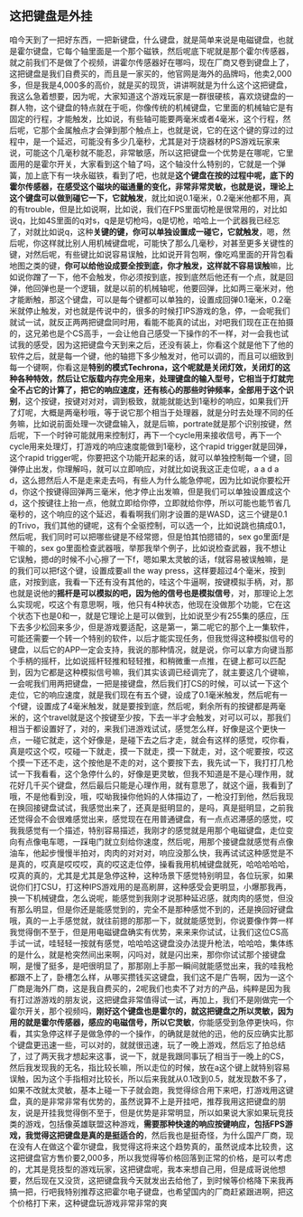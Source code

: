 ## 这把键盘是外挂

​	咱今天到了一把好东西，一把新键盘，什么键盘，就是简单来说是电磁键盘，也就是霍尔键盘，它每个轴里面是一个那个磁铁，然后呢底下呢就是那个霍尔传感器，就之前我们不是做了个视频，讲霍尔传感器好在哪吗，现在厂商又卷到键盘上了，这把键盘是我们自费买的，而且是一家买的，他官网是海外的品牌吗，他卖2,000多，但是我是4,000多的高价，就是买的现货，讲讲啊就是为什么这个这把键盘，我这么急着想要，因为呢，大家知道这个游戏玩家是一群很硬核，喜欢烧键盘的一群人物，这个键盘的特点就在于呃，你像传统的机械键盘，它里面的机械轴它是有固定的行程，才能触发，比如说，有些轴可能要两毫米或者4毫米，这个行程，然后呢，它那个金属触点才会弹到那个触点上，也就是说，它的在这个键的穿过的过程中，是一个延迟，可能没有多少几毫秒，尤其是对于烧器材的PS游戏玩家来说，可能这个几毫秒就不能忍，非常敏感，所以这把键盘一个优势是在哪呢，它里面用的是霍尔开关，大家看到这个轴了吗，这个轴没什么特别的，它就是一个弹簧，加上底下有一块永磁铁，看到了吧，也就是**这个键盘在按的过程中呢，底下的霍尔传感器，在感受这个磁块的磁通量的变化，非常非常灵敏，也就是说，理论上这个键盘可以做到碰它一下，它就触发**，就比如说0.1毫米，0.2毫米他都不用，真的有trouble，但是比如说啊，比如说，我们在FPS里面切枪是很常用的，对比如说q，比如4S里面的q对s，q是是切枪吗，q是切枪，哈哈上一个武器我已经忘了，对就比如说q，这种**关键的键，你可以单独设置成一碰它，它就触发**，嗯，然后呢，你这样就比别人用机械键盘呢，可能快了那么几毫秒，对甚至更多关键性的键，对然后呢，有些键比如说容易误触，比如说开背包啊，像吃鸡里面的开背包看地图之类的键，**你可以给他设成要全按到底，你才触发，这样就不容易误触**嘛，比如说你蹭了一下，他不会触发，你必须按到底，按到底然后他还有一个点，就是回弹，他回弹也是一个逻辑，就是以前的机械轴呢，他要回弹，比如两三毫米对，他才能断触，那这个键盘，可以是每个键都可以单独的，设置成回弹0.1毫米，0.2毫米就停止触发，对也就是传说中的，很多的时候打IPS游戏的急，停，一会呢我们就试一试，就反正两两把键盘同时用，看能不能真的试出，对吧我们现在正在拍摄的，这兄弟也是个CS高手，一会让他自己感受一下操作的不一样，对一会我也试试我的感受，因为这把键盘今天到来之后，还没有装上，你看这个就是他下了他的软件之后，就是每一个键，他的轴摁下多少触发对，他可以调的，而且可以细致到每一个键啊，你看这是**特别的模式Techrona，这个呢就是关闭灯效，关闭灯的这种各种特效，然后让它版载内存完全用来，处理键盘的输入型号，它相当于灯就完全不占它的计算了，把它的响应速度，还有核心的那些时钟频率，全部用于这个识别**，这个按键，按键对对对，调到极致，就能就能达到1毫秒的响应，如果我们开了灯呢，大概是两毫秒哦，等于说它那个相当于处理器，就是分时去处理不同的任务嘛，比如说前面处理一次键盘输入，就是后嘛，portrate就是那个识别按键，然后呢，下一个时钟可能就用来控制灯，再下一个cycle用来接收信号，再下一个cycle用来处理灯，打游戏的响应速度能做到1毫秒，这个rapid trigger就是回弹，这个rapid trigger呢，你要把这个功能开起来的话，就可以单独控制每一个键，回弹停止出发，你理解吗，就可以立即响应，对就比如说我这正走位呢，a a d a d，这么摁然后人不是走来走去吗，有些人为什么能急停呢，因为比如说你要松开d，你这个按键得回弹两三毫米，他才停止出发嘛，但是我们可以单独设置成这个d，这个按键往上抬一点，他就立即给你停，立即就给你停，所以可能也能节省几毫秒的，这个响应的这个延迟，看看啊我们刚才设置的是WASD，这三个键是0.1的Trivo，我们其他的键呢，这有个全驱控制，可以选一个，比如说跳也搞成0.1，然后呢，我们同时可以把哪些键是不经常摁，但是怕其怕摁错的，sex go里面f是干嘛的，sex go里面检查武器哦，举那我举个例子，比如说检查武器，我不想让它误触，摁d的时候不小心擦了一下f，嗯如果太灵敏的话，f就容易被误触嘛，是的我们可以把f这个键，设置成要all the way press，这样要超过4个毫米，按到底，对按到底，我看一下还有没有其他的，哇这个牛逼啊，按键模拟手柄，对，那也就是说他的**摇杆是可以模拟的吧，因为他的信号也是模拟信号**，对，那理论上怎么实现呢，哎这个有意思啊，哦，他只有4种状态，他现在没做那个功能，它在这个状态下也是0和一，就是它理论上是可以做到，比如说至少有255集的感应，压下去多少松回来多少，但是游戏要适配，这是第一，第二呢它的那个上一集软件，可能还需要一个转一个特别的软件，以后才能实现任务，但我觉得这种模拟信号的键盘，以后它的APP一定会支持，我说的那种情况，就是说，你可以拿方向键当那个手柄的摇杆，比如说摇杆轻推和轻轻推，和稍微重一点推，在键上都可以匹配到，因为它都是这种模拟信号嘛，我们其实该调已经调完了，就主要这几个键嘛，一会呢我们用两把键盘，一把是接键盘，然后我们打CS的时候，可以试一下这个走位，它的响应速度，就是我们现在有五个键，设成了0.1毫米触发，然后呢有一个f键，设置成了4毫米触发，就是要按到底，然后呢，剩余所有的按键都是两毫米的，这个travel就是这个按键至少按，下去一半才会触发，对可以可以，那我们相当于都设置好了，对的，来我们进游戏试试，感觉怎么样，好像是这个更快一点，一碰它就走，这个好像是，是碰下去之后才走，就会有这样的感觉，哎你看，真是哎这个哎，哎碰一下就走，摸一下就走，摸一下就走，对，这个呢要按，哎这个摸一下还不走，这个按他是不走的对，这个要按下去，我先试一下，我打打几枪试一下我看看，这个急停什么的，好像是更灵敏，但我不知道是不是心理作用，就花好几千买个键盘，然后最后只能是心理作用，就有意思了，就这个逼，我看到了哦，不是他看到没，哦，哎呦我操你他妈的人体描边了，一枪没打到他，然后我现在换回接键盘试试，我感觉出来了，还真是挺明显的，是吗，真是挺明显，之前我还觉得会不会很难感觉出来，感觉现在在用普通键盘，有一点点迟滞感的感觉，哎我我感觉有一个描述，特别容易描述，我刚才的感觉就是用那个电磁键盘，走位变向有点像电车嗯，一踩电门就立刻给你速度，然后呢，用那个接键盘就感觉有点像油车，他起步慢慢半拍对，肉肉的对对对，响应没那么快，我再试试这种感觉是不是真的，哎真是哎哎哎，真的哎这走位停，操看我用机械键盘就死，哈哈哈哈哈，哎真的真的，尤其是尤其是急停这种，这种场景下感觉特别明显，各位玩家，如果说你们打CSU，打这种IPS游戏用的是高刷屏，这种感受会更明显，小爆那我再，换一下机械键盘，怎么说呢，能感觉到我刚才说那种延迟感，就肉肉的感觉，但没有那么明显，但是你还是能感觉到的，完全不是那种感觉不到的，还是换回好键盘哦，真的一上手感觉就，就往前摁的那那一下，就就能感觉到，你说要像作弊一样我觉得倒不至于，但是用电磁键盘确实有优势，来来来你试试，让我们这位CS高手试一试，哇轻轻一按就有感觉，哈哈哈这键盘没办法提升枪法，哈哈哈，集体练的是什么，就是枪突然间出来啊，闪吗对，就是闪出来，那你你试试那个接键盘啊，是慢了挺多，是吧很明显了，那那刚上手那一瞬间就能感觉出来，我的哇我枪都跟不上了，卧槽怎么样，从哪买攒钱买这键盘，我们这不是广告啊，因为一这个厂商是海外厂商，这是我自费买的，2呢我们也卖不了对方的产品，纯粹是因为我有打过游游戏的朋友说，这把键盘非常值得试一试，再加上，我们不是刚做完一个霍尔开关，那个视频吗，**刚好这个键盘也是霍尔的，就这把键盘之所以灵敏，因为用的就是霍尔传感器，感应的电磁信号，所以它灵敏**，你能感受到急停更快吗，你看，其实急停这样子是做急停的一个操作，的确就是就他的迅，他的反应确实比那个键盘更迅速一些，可以对的，就就很迅速，玩了一晚上游戏，然后忘了拍总结了，过了两天我才想起来这事，说一下，就是我跟同事玩了相当于一晚上的CS，然后我发现我的无名，指比较长嘛，所以走位的时候，放在a这个键上就特别容易误触，因为这个手指相对比较长，所以后来我就从0.1改到0.5，就发现数不多了，如果不改就太灵敏，基本上碰一下子就会跑，我觉得综合用下来吧，打游戏用这键盘，真的是非常非常有优势的，虽然说算不上是开挂吧，推荐我用这把键盘的朋友，说是开挂我觉得倒不至于，但是优势是非常明显，所以如果说大家如果玩竞技类的游戏，包括像英雄联盟这种游戏，**需要那种快速的响应按键响应，包括FPS游戏，我觉得这把键盘是真的是挺适合的**，然后我也是挺奇怪，为什么国产厂商，现在没有人在做这个霍尔键盘，我觉得这将来这个趋势真的，虽然说成本比较贵，这这把键盘官方售价要2,000多，所以我觉得等价格回落到正常的价格，是可以考虑的，尤其是竞技型的游戏玩家，这把键盘呢，我本来想自己用，但是成哥说他想要，然后现在又没货，这把键盘我今天就发出去给他了，到时候等价格降下来我再搞一把，行吧我特别推荐这把霍尔电子键盘，也希望国内的厂商赶紧跟进啊，把这个价格打下来，这种键盘玩游戏非常非常的爽